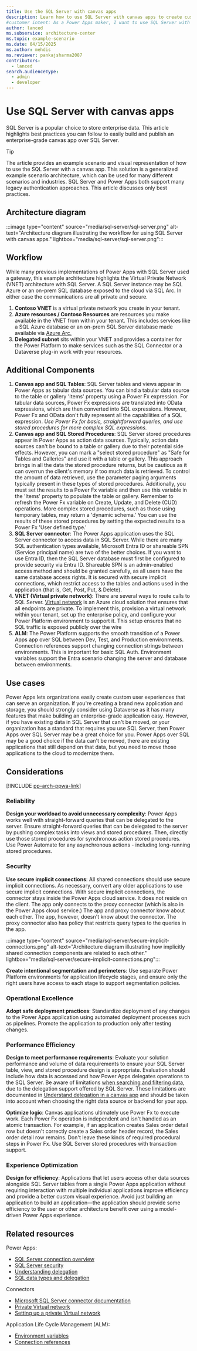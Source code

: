 ```yaml
---  
title: Use the SQL Server with canvas apps  
description: Learn how to use SQL Server with canvas apps to create custom user experiences and integrate multiple data sources seamlessly.  
#customer intent: As a Power Apps maker, I want to use SQL Server with canvas apps so that I can create custom user experiences and integrate multiple data sources seamlessly.  
author: lanced  
ms.subservice: architecture-center  
ms.topic: example-scenario  
ms.date: 04/15/2025
ms.author: mehdis  
ms.reviewer: pankajsharma2087  
contributors:  
  - lanced  
search.audienceType:  
  - admin  
  - developer
---  
```


# Use SQL Server with canvas apps  

SQL Server is a popular choice to store enterprise data. This article highlights best practices you can follow to easily build and publish an enterprise-grade canvas app over SQL Server.     

> [!TIP]  
> The article provides an example scenario and visual representation of how to use the SQL Server with a canvas app. This solution is a generalized example scenario architecture, which can be used for many different scenarios and industries. SQL Server and Power Apps both support many legacy authentication approaches. This article discusses only best practices.  

## Architecture diagram

:::image type="content" source="media/sql-server/sql-server.png" alt-text="Architecture diagram illustrating the workflow for using SQL Server with canvas apps." lightbox="media/sql-server/sql-server.png":::  

## Workflow
While many previous implementations of Power Apps with SQL Server used a gateway, this example architecture highlights the Virtual Private Network (VNET) architecture with SQL Server. A SQL Server instance may be SQL Azure or an on-prem SQL database exposed to the cloud via SQL Arc. In either case the communications are all private and secure.  

1. **Contoso VNET** is a virtual private network you create in your tenant. 
1. **Azure resources / Contoso Resources** are resources you make available in the VNET from within your tenant. This includes services like a SQL Azure database or an on-prem SQL Server database made available via [Azure Arc.](/sql/sql-server/azure-arc/overview?view=sql-server-ver16)  
1. **Delegated subnet** sits within your VNET and provides a container for the Power Platform to make services such as the SQL Connector or a Dataverse plug-in work with your resources.



## Additional Components
1. **Canvas app and SQL Tables**: SQL Server tables and views appear in Power Apps as tabular data sources. You can bind a tabular data source to the table or gallery 'Items' property using a Power Fx expression. For tabular data sources, Power Fx expressions are translated into OData expressions, which are then converted into SQL expressions. However, Power Fx and OData don't fully represent all the capabilities of a SQL expression. *Use Power Fx for basic, straightforward queries, and use stored procedures for more complex SQL expressions.*
1. **Canvas app and SQL Stored Procedures**: SQL Server stored procedures appear in Power Apps as action data sources. Typically, action data sources can't be bound to a table or gallery due to their potential side effects. However, you can mark a "select stored procedure" as "Safe for Tables and Galleries" and use it with a table or gallery. This approach brings in all the data the stored procedure returns, but be cautious as it can overrun the client's memory if too much data is retrieved. To control the amount of data retrieved, use the parameter paging arguments typically present in these types of stored procedures. Additionally, you must set the results to a Power Fx variable and then use this variable in the 'Items' property to populate the table or gallery. Remember to refresh the Power Fx variable on Create, Update, and Delete (CUD) operations. More complex stored procedures, such as those using temporary tables, may return a 'dynamic schema.' You can use the results of these stored procedures by setting the expected results to a Power Fx 'User defined type.'
1. **SQL Server connector**: The Power Apps application uses the SQL Server connector to access data in SQL Server. While there are many SQL authentication types available, Microsoft Entra ID or shareable SPN (Service principal name) are two of the better choices. If you want to use Entra ID, then the SQL Server database must first be configured to provide security via Entra ID. Shareable SPN is an admin-enabled access method and should be granted carefully, as all users have the same database access rights. It is secured with secure implicit connections, which restrict access to the tables and actions used in the application (that is, Get, Post, Put, & Delete).
1. **VNET (Virtual private network)**:  There are several ways to route calls to SQL Server. [Virtual network](/power-platform/admin/vnet-support-overview) is an Azure cloud solution that ensures that all endpoints are private. To implement this, provision a virtual network within your tenant, set up the enterprise policy, and configure your Power Platform environment to support it. This setup ensures that no SQL traffic is exposed publicly over the wire
1. **ALM**: The Power Platform supports the smooth transition of a Power Apps app over SQL between Dev, Test, and Production environments. Connection references support changing connection strings between environments. This is important for basic SQL Auth. Environment variables support the Entra scenario changing the server and database between environments. 


## Use cases  

Power Apps lets organizations easily create custom user experiences that can serve an organization. If you're creating a brand new application and storage, you should strongly consider using Dataverse as it has many features that make building an enterprise-grade application easy. However, if you have existing data in SQL Server that can't be moved, or your organization has a standard that requires you use SQL Server, then Power Apps over SQL Server may be a great choice for you. Power Apps over SQL may be a good choice if the data can't be moved, there are existing applications that still depend on that data, but you need to move those applications to the cloud to modernize them.  

## Considerations  

[!INCLUDE [pp-arch-ppwa-link](../../includes/pp-arch-ppwa-link.md)]

### Reliability  

**Design your workload to avoid unnecessary complexity**: Power Apps works well with straight-forward queries that can be delegated to the server. Ensure straight-forward queries that can be delegated to the server by pushing complex tasks into views and stored procedures. Then, directly use those stored procedures for synchronous action stored procedures. Use Power Automate for any asynchronous actions - including long-running stored procedures. 

### Security  

**Use secure implicit connections**: All shared connections should use secure implicit connections. As necessary, convert any older applications to use secure implicit connections. With secure implicit connections, the connector stays inside the Power Apps cloud service. It does not reside on the client. The app only connects to the proxy connector (which is also in the Power Apps cloud service.) The app and proxy connector know about each other. The app, however, doesn't know about the connector. The proxy connector also has policy that restricts query types to the queries in the app. 

:::image type="content" source="media/sql-server/secure-implicit-connections.png" alt-text="Architecture diagram illustrating how implicitly shared connection components are related to each other." lightbox="media/sql-server/secure-implicit-connections.png":::  

**Create intentional segmentation and perimeters**: Use separate Power Platform environments for application lifecycle stages, and ensure only the right users have access to each stage to support segmentation policies.

### Operational Excellence  

**Adopt safe deployment practices**: Standardize deployment of any changes to the Power Apps application using automated deployment processes such as pipelines. Promote the application to production only after testing changes.  

### Performance Efficiency  

**Design to meet performance requirements**: Evaluate your solution performance and volume of data requirements to ensure your SQL Server table, view, and stored procedure design is appropriate. Evaluation should include how data is accessed and how Power Apps delegates operations to the SQL Server. Be aware of limitations [when searching and filtering data](/power-apps/maker/canvas-apps/connections/sql-connection-overview#power-apps-functions-and-operations-delegable-to-sql-server), due to the delegation support offered by SQL Server. These limitations are documented in  [Understand delegation in a canvas app](/powerapps/maker/canvas-apps/delegation-overview) and should be taken into account when choosing the right data source or backend for your app.  

**Optimize logic**: Canvas applications ultimately use Power Fx to execute work. Each Power Fx operation is independent and isn't handled as an atomic transaction. For example, if an application creates Sales order detail row but doesn't correctly create a Sales order header record, the Sales order detail row remains. Don't leave these kinds of required procedural steps in Power Fx. Use SQL Server stored procedures with transaction support. 
 
### Experience Optimization  

**Design for efficiency**: Applications that let users access other data sources alongside SQL Server tables from a single Power Apps application without requiring interaction with multiple individual applications improve efficiency and provide a better custom visual experience. Avoid just building an application to build an application&mdash;the application should provide some efficiency to the user or other architecture benefit over using a model-driven Power Apps experience. 

## Related resources  

Power Apps:
- [SQL Server connection overview](/power-apps/maker/canvas-apps/connections/sql-connection-overview)  
- [SQL Server security](/power-apps/maker/canvas-apps//connections/sql-server-security)  
- [Understanding delegation](/power-apps/maker/canvas-apps/delegation-overview)  
- [SQL data types and delegation](/power-apps/maker/canvas-apps/connections/sql-connection-overview#power-apps-functions-and-operations-delegable-to-sql-server)  

Connectors
- [Microsoft SQL Server connector documentation](/connectors/sql/)  
- [Private Virtual network](/power-platform/admin/vnet-support-overview)
- [Setting up a private Virtual network](/power-platform/admin/vnet-support-setup-configure)

Application Life Cycle  Management (ALM): 
- [Environment variables](/power-apps/maker/data-platform/environmentvariables#sql-server)  
- [Connection references](/power-apps/maker/data-platform/create-connection-reference)  






